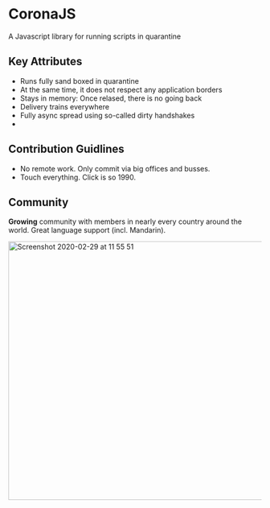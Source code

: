 # CoronaJS
A Javascript library for running scripts in quarantine 

## Key Attributes

- Runs fully sand boxed in quarantine
- At the same time, it does not respect any application borders
- Stays in memory: Once relased, there is no going back
- Delivery trains everywhere
- Fully async spread using so-called dirty handshakes
-

## Contribution Guidlines

- No remote work. Only commit via big offices and busses.
- Touch everything. Click is so 1990.


## Community

**Growing** community with members in nearly every country around the world. Great language support (incl. Mandarin).

<img width="514" alt="Screenshot 2020-02-29 at 11 55 51" src="https://user-images.githubusercontent.com/5872432/75606181-86490180-5aea-11ea-833b-fdbb2fcd48ca.png">
